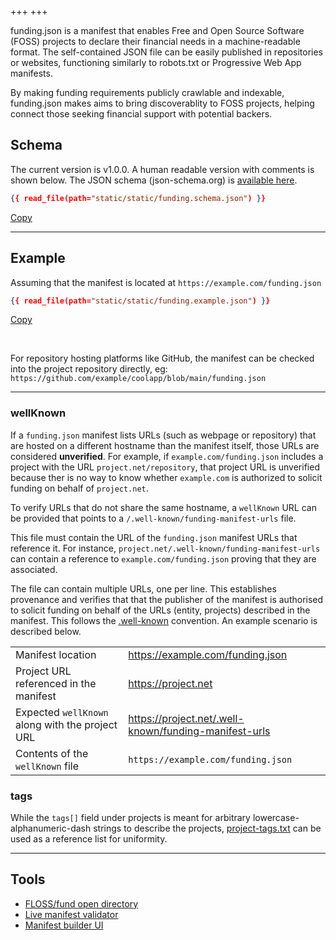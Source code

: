 +++
+++

funding.json is a manifest that enables Free and Open Source Software (FOSS) projects to declare their financial needs in a machine-readable format. The self-contained JSON file can be easily published in repositories or websites, functioning similarly to robots.txt or Progressive Web App manifests.

By making funding requirements publicly crawlable and indexable, funding.json makes aims to bring discoverablity to FOSS projects, helping connect those seeking financial support with potential backers.


## Schema

The current version is v1.0.0. A human readable version with comments is shown below. The JSON schema (json-schema.org) is [available here](/schema/v1.0.0/funding.schema.json).

```json
{{ read_file(path="static/static/funding.schema.json") }}
```
<a href="#" data-copy-clipboard>Copy</a>

-----------

## Example

Assuming that the manifest is located at `https://example.com/funding.json`
```json
{{ read_file(path="static/static/funding.example.json") }}
```
<a href="#" data-copy-clipboard>Copy</a>

<br />

For repository hosting platforms like GitHub, the manifest can be checked into the project repository directly, eg: `https://github.com/example/coolapp/blob/main/funding.json`

-----------

### wellKnown

If a `funding.json` manifest lists URLs (such as webpage or repository) that are hosted on a different hostname than the manifest itself, those URLs are considered **unverified**. For example, if `example.com/funding.json` includes a project with the URL `project.net/repository`, that project URL is unverified because ther is no way to know whether `example.com` is authorized to solicit funding on behalf of `project.net`.

To verify URLs that do not share the same hostname, a `wellKnown` URL can be provided that points to a `/.well-known/funding-manifest-urls` file.

This file must contain the URL of the `funding.json` manifest URLs that reference it. For instance, `project.net/.well-known/funding-manifest-urls` can contain a reference to `example.com/funding.json` proving that they are associated.

The file can contain multiple URLs, one per line. This establishes provenance and verifies that that the publisher of the manifest is authorised to solicit funding on behalf of the URLs (entity, projects) described in the manifest. This follows the [.well-known](https://en.wikipedia.org/wiki/Well-known_URI) convention. An example scenario is described below.

|                                                 |                                                              |
| ------------------------------------------------|--------------------------------------------------------------|
| Manifest location                               | https://example.com/funding.json                             |
| Project URL referenced in the manifest          | https://project.net                                  |
| Expected `wellKnown` along with the project URL | https://project.net/.well-known/funding-manifest-urls |
| Contents of the `wellKnown` file                | `https://example.com/funding.json`                           |

### tags

While the `tags[]` field under projects is meant for arbitrary lowercase-alphanumeric-dash strings to describe the projects, [project-tags.txt](/static/project-tags.txt) can be used as a reference list for uniformity.

-----------

## Tools

- [FLOSS/fund open directory](https://dir.floss.fund)
- [Live manifest validator](https://dir.floss.fund/validate)
- [Manifest builder UI](https://vishnukvmd.github.io/funding.json/)
